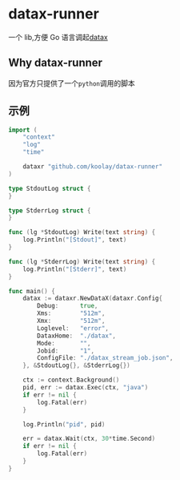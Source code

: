 # datax-runner

一个 lib,方便 Go 语言调起[datax](https://github.com/alibaba/datax)

## Why datax-runner

因为官方只提供了一个`python`调用的脚本

## 示例

```go
import (
	"context"
	"log"
	"time"

	dataxr "github.com/koolay/datax-runner"
)

type StdoutLog struct {
}

type StderrLog struct {
}

func (lg *StdoutLog) Write(text string) {
	log.Println("[Stdout]", text)
}

func (lg *StderrLog) Write(text string) {
	log.Println("[Stderr]", text)
}

func main() {
	datax := dataxr.NewDataX(dataxr.Config{
		Debug:      true,
		Xms:        "512m",
		Xmx:        "512m",
		Loglevel:   "error",
		DataxHome:  "./datax",
		Mode:       "",
		Jobid:      "1",
		ConfigFile: "./datax_stream_job.json",
	}, &StdoutLog{}, &StderrLog{})

	ctx := context.Background()
	pid, err := datax.Exec(ctx, "java")
	if err != nil {
		log.Fatal(err)
	}

	log.Println("pid", pid)

	err = datax.Wait(ctx, 30*time.Second)
	if err != nil {
		log.Fatal(err)
	}
}
```
